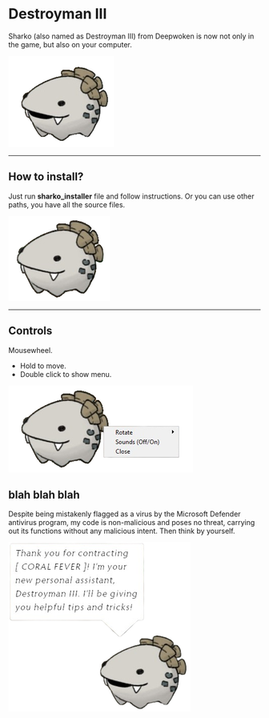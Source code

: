# Destroyman III

Sharko (also named as Destroyman III) from Deepwoken is now not only in the game, but also on your computer.

![sharko](/readme_img/3.png)
***

## How to install?

Just run __sharko_installer__ file and follow instructions.
Or you can use other paths, you have all the source files.

![sharko_idle](/readme_img/4.png)
***

## Controls
Mousewheel.
+ Hold to move.
+ Double click to show menu.

![sharko_menu](/readme_img/2.png)

## blah blah blah

Despite being mistakenly flagged as a virus by the Microsoft Defender antivirus program, my code is non-malicious and poses no threat, carrying out its functions without any malicious intent. Then think by yourself.

![sharko_greeting](/readme_img/1.png)